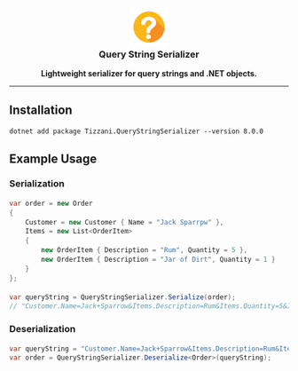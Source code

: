 <br /><br />

<h3 align="center"><img src="./assets/QssLogo.png" width="70"><br /><b>Query String Serializer</b></h3>
<p align="center"><b>Lightweight serializer for query strings and .NET objects.</b></p>
<p align="center">
    <!-- TODO: Badges -->
</p>

<hr />

## Installation
```
dotnet add package Tizzani.QueryStringSerializer --version 8.0.0
```

## Example Usage

### Serialization

```csharp
var order = new Order
{
    Customer = new Customer { Name = "Jack Sparrpw" },
    Items = new List<OrderItem>
    {
        new OrderItem { Description = "Rum", Quantity = 5 },
        new OrderItem { Description = "Jar of Dirt", Quantity = 1 }
    }
};

var queryString = QueryStringSerializer.Serialize(order);
// "Customer.Name=Jack+Sparrow&Items.Description=Rum&Items.Quantity=5&Items.Description=Jar+of+Dirt&Items.Quantity=1";
```

### Deserialization

```c#
var queryString = "Customer.Name=Jack+Sparrow&Items.Description=Rum&Items.Quantity=5&Items.Description=Jar+of+Dirt&Items.Quantity=1";
var order = QueryStringSerializer.Deserialize<Order>(queryString);
```
